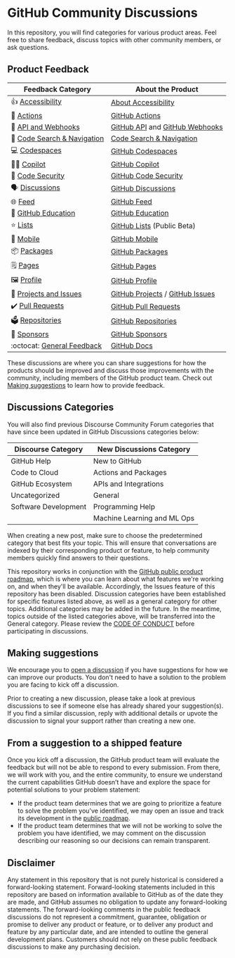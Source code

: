 # GitHub Community Discussions

In this repository, you will find categories for various product areas. Feel free to share feedback, discuss topics with other community members, or ask questions.

## Product Feedback

| **Feedback Category** | **About the Product** 	|
|---	|---	|
| 👍 [Accessibility](https://github.com/orgs/community/discussions/categories/accessibility) 	| [About Accessibility](https://docs.github.com/en/account-and-profile/setting-up-and-managing-your-personal-account-on-github/managing-personal-account-settings/managing-accessibility-settings#about-accessibility-settings) |
| 🚢 [Actions](https://github.com/orgs/community/discussions/categories/actions) 	| [GitHub Actions](https://github.com/features/actions) |
| 🔁 [API and Webhooks](https://github.com/orgs/community/discussions/categories/api-and-webhooks) 	| [GitHub API](https://docs.github.com/en/rest) and [GitHub Webhooks](https://docs.github.com/en/developers/webhooks-and-events/webhooks/about-webhook) |
| 🔎 [Code Search & Navigation](https://github.com/orgs/community/discussions/categories/code-search-and-navigation) 	| [Code Search & Navigation](https://cs.github.com/about) 	|
| 💻 [Codespaces](https://github.com/orgs/community/discussions/categories/codespaces) 	| [GitHub Codespaces](https://github.com/features/codespaces) 	|
| 👩‍✈️ [Copilot](https://github.com/orgs/community/discussions/categories/copilot)   	| [GitHub Copilot](https://copilot.github.com/) 	|
| 🤖 [Code Security](https://github.com/orgs/community/discussions/categories/code-security) 	| [GitHub Code Security](https://github.com/features/security) 	|
| 🗣️ [Discussions](https://github.com/orgs/community/discussions/categories/discussions)  	| [GitHub Discussions](https://docs.github.com/en/discussions) 	|
| 🌐 [Feed](https://github.com/orgs/community/discussions/categories/feed)  	| [GitHub Feed](https://github.blog/2022-03-22-improving-your-github-feed/) 	|
| 🎒 [GitHub Education](https://github.com/orgs/community/discussions/categories/github-education)  	| [GitHub Education](https://education.github.com/) 	|
| ⭐ [Lists](https://github.com/orgs/community/discussions/categories/lists) 	| [GitHub Lists](https://docs.github.com/en/get-started/exploring-projects-on-github/saving-repositories-with-stars#organizing-starred-repositories-with-lists) (Public Beta) 	|
| 📱 [Mobile](https://github.com/orgs/community/discussions/categories/mobile) 	| [GitHub Mobile](https://github.com/mobile) 	|
| 📦 [Packages](https://github.com/orgs/community/discussions/categories/packages) 	| [GitHub Packages](https://github.com/features/packages) |
| 🗒️ [Pages](https://github.com/orgs/community/discussions/categories/pages)    | [GitHub Pages](https://docs.github.com/en/pages)  |
| 🖼️ [Profile](https://github.com/orgs/community/discussions/categories/profile)  	| [GitHub Profile](https://docs.github.com/en/account-and-profile/setting-up-and-managing-your-github-profile/customizing-your-profile/about-your-profile) 	|
| 🐙 [Projects and Issues](https://github.com/orgs/community/discussions/categories/projects-and-issues) 	| [GitHub Projects](https://docs.github.com/en/issues/planning-and-tracking-with-projects) / [GitHub Issues](https://github.com/features/issues) 	|
| ✔️ [Pull Requests](https://github.com/orgs/community/discussions/categories/pull-requests) 	| [GitHub Pull Requests](https://docs.github.com/en/github/collaborating-with-pull-requests/proposing-changes-to-your-work-with-pull-requests/about-pull-requests) 	|
| 🗳️ [Repositories](https://github.com/orgs/community/discussions/categories/repositories)  	| [GitHub Repositories](https://docs.github.com/en/repositories) 	|
| 💖 [Sponsors](https://github.com/orgs/community/discussions/categories/sponsors) 	| [GitHub Sponsors](https://github.com/sponsors) 	|
| :octocat: [General Feedback](https://github.com/orgs/community/discussions/categories/general) 	| [GitHub Docs](https://docs.github.com/en) |

These discussions are where you can share suggestions for how the products should be improved and discuss those improvements with the community, including members of the GitHub product team. Check out [Making suggestions](#making-suggestions) to learn how to provide feedback.

## Discussions Categories

You will also find previous Discourse Community Forum categories that have since been updated in GitHub Discussions categories below:

| **Discourse Category** | **New Discussions Category** 	|
|---	|---	|
| GitHub Help 	| New to GitHub |
| Code to Cloud 	| Actions and Packages |
| GitHub Ecosystem 	| APIs and Integrations 	|
| Uncategorized 	| General 	|
| Software Development 	| Programming Help 	|
| 	| Machine Learning and ML Ops 	|

When creating a new post, make sure to choose the predetermined category that best fits your topic. This will ensure that conversations are indexed by their corresponding product or feature, to help community members quickly find answers to their questions.

This repository works in conjunction with the [GitHub public product roadmap](https://github.com/github/roadmap), which is where you can learn about what features we're working on, and when they'll be available. Accordingly, the Issues feature of this repository has been disabled. Discussion categories have been established for specific features listed above, as well as a general category for other topics. Additional categories may be added in the future. In the meantime, topics outside of the listed categories above, will be transferred into the General category. Please review the [CODE OF CONDUCT](https://docs.github.com/en/site-policy/github-terms/github-community-forum-code-of-conduct) before participating in discussions.

## Making suggestions

We encourage you to [open a discussion](https://github.com/orgs/community/discussions) if you have suggestions for how we can improve our products. You don't need to have a solution to the problem you are facing to kick off a discussion. 

Prior to creating a new discussion, please take a look at previous discussions to see if someone else has already shared your suggestion(s). If you find a similar discussion, reply with additional details or upvote the discussion to signal your support rather than creating a new one.

## From a suggestion to a shipped feature

Once you kick off a discussion, the GitHub product team will evaluate the feedback but will not be able to respond to every submission. From there, we will work with you, and the entire community, to ensure we understand the current capabilities GitHub doesn’t have and explore the space for potential solutions to your problem statement:

- If the product team determines that we are going to prioritize a feature to solve the problem you've identified, we may open an issue and track its development in the [public roadmap](https://github.com/github/roadmap).
- If the product team determines that we will not be working to solve the problem you have identified, we may comment on the discussion describing our reasoning so our decisions can remain transparent.

## Disclaimer

Any statement in this repository that is not purely historical is considered a forward-looking statement. Forward-looking statements included in this repository are based on information available to GitHub as of the date they are made, and GitHub assumes no obligation to update any forward-looking statements. The forward-looking comments in the public feedback discussions do not represent a commitment, guarantee, obligation or promise to deliver any product or feature, or to deliver any product and feature by any particular date, and are intended to outline the general development plans. Customers should not rely on these public feedback discussions to make any purchasing decision.
